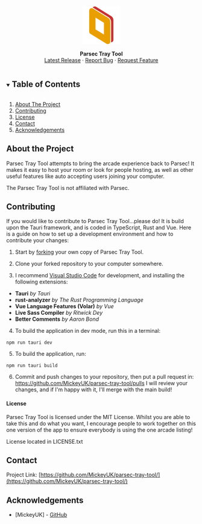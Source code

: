 <!-- PROJECT LOGO -->
<br />
<p align="center">
  <img src="public/assets/images/icon.png" width="100px">

  <p align="center">
    <b>Parsec Tray Tool</b>
    <br />
    <a href="https://github.com/MickeyUK/map-email-scraper/releases">Latest Release</a>
    ·
    <a href="https://github.com/MickeyUK/map-email-scraper/issues">Report Bug</a>
    ·
    <a href="https://github.com/MickeyUK/map-email-scraper/issues">Request Feature</a>
  </p>
</p>

<!-- TABLE OF CONTENTS -->
<details open="open">
  <summary><h2 style="display: inline-block">Table of Contents</h2></summary>
  <ol>
    <li>
      <a href="#about-the-project">About The Project</a>
    </li>
    <li><a href="#contributing">Contributing</a></li>
    <li><a href="#license">License</a></li>
    <li><a href="#contact">Contact</a></li>
    <li><a href="#acknowledgements">Acknowledgements</a></li>
  </ol>
</details>


## About the Project

Parsec Tray Tool attempts to bring the arcade experience back to Parsec! It makes it easy to host your room or look for people hosting, as well as other useful features like auto accepting users joining your computer.

The Parsec Tray Tool is not affiliated with Parsec.

## Contributing

If you would like to contribute to Parsec Tray Tool...please do! It is build upon the Tauri framework, and is coded in TypeScript, Rust and Vue. Here is a guide on how to set up a development environment and how to contribute your changes:

1. Start by [forking](https://github.com/MickeyUK/parsec-tray-tool/fork) your own copy of Parsec Tray Tool.

2. Clone your forked repository to your computer somewhere.

3. I recommend [Visual Studio Code](https://code.visualstudio.com/) for development, and installing the following extensions:

* **Tauri** *by Tauri*
* **rust-analyzer** *by The Rust Programming Language*
* **Vue Language Features (Volar)** *by Vue*
* **Live Sass Compiler** *by Ritwick Dey*
* **Better Comments** *by Aaron Bond*

4. To build the application in dev mode, run this in a terminal:
``` 
npm run tauri dev 
```

5. To build the application, run:

```
npm run tauri build
```

6. Commit and push changes to your repository, then put a pull request in:
https://github.com/MickeyUK/parsec-tray-tool/pulls
I will review your changes, and if I'm happy with it, I'll merge with the main build!

#### License

Parsec Tray Tool is licensed under the MIT License. Whilst you are able to take this and do what you want, I encourage people to work together on this one version of the app to ensure everybody is using the one arcade listing!

License located in LICENSE.txt


## Contact


Project Link: [https://github.com/MickeyUK/parsec-tray-tool/](https://github.com/MickeyUK/parsec-tray-tool/)



<!-- ACKNOWLEDGEMENTS -->
## Acknowledgements

* [MickeyUK] - [GitHub](https://github.com/MickeyUK)